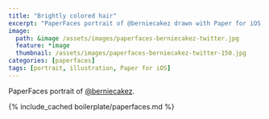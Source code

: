 ```yaml
---
title: "Brightly colored hair"
excerpt: "PaperFaces portrait of @berniecakez drawn with Paper for iOS on an iPad."
image: 
  path: &image /assets/images/paperfaces-berniecakez-twitter.jpg 
  feature: *image
  thumbnail: /assets/images/paperfaces-berniecakez-twitter-150.jpg
categories: [paperfaces]
tags: [portrait, illustration, Paper for iOS]
---
```


PaperFaces portrait of [@berniecakez](https://twitter.com/berniecakez).

{% include_cached boilerplate/paperfaces.md %}

